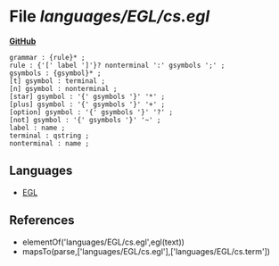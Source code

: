 # File _languages/EGL/cs.egl_
**[GitHub](https://github.com/softlang/yas/blob/master/languages/EGL/cs.egl)**
```
grammar : {rule}* ;
rule : {'[' label ']'}? nonterminal ':' gsymbols ';' ;
gsymbols : {gsymbol}* ;
[t] gsymbol : terminal ;
[n] gsymbol : nonterminal ;
[star] gsymbol : '{' gsymbols '}' '*' ;
[plus] gsymbol : '{' gsymbols '}' '+' ;
[option] gsymbol : '{' gsymbols '}' '?' ;
[not] gsymbol : '{' gsymbols '}' '~' ;
label : name ;
terminal : qstring ;
nonterminal : name ;
```

## Languages
* [EGL](../languages/EGL.md)

## References
* elementOf('languages/EGL/cs.egl',egl(text))
* mapsTo(parse,['languages/EGL/cs.egl'],['languages/EGL/cs.term'])
